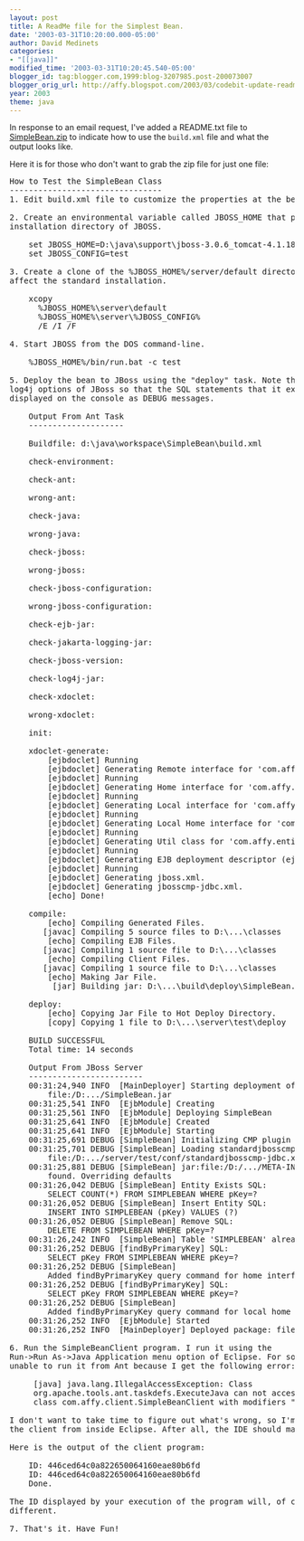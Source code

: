 ```yaml
---
layout: post
title: A ReadMe file for the Simplest Bean.
date: '2003-03-31T10:20:00.000-05:00'
author: David Medinets
categories:
- "[[java]]"
modified_time: '2003-03-31T10:20:45.540-05:00'
blogger_id: tag:blogger.com,1999:blog-3207985.post-200073007
blogger_orig_url: http://affy.blogspot.com/2003/03/codebit-update-readme-file-for.md
year: 2003
theme: java
---
```


In response to an email request, I've added a README.txt file to <a href="/assets/SimpleBean.zip">SimpleBean.zip</a> to
indicate how to use the <code>build.xml</code> file and what the output looks like.


Here it is for those who don't want to grab the zip file for just one file:
<pre>
How to Test the SimpleBean Class
--------------------------------
1. Edit build.xml file to customize the properties at the beginning of the file.

2. Create an environmental variable called JBOSS_HOME that points to the
installation directory of JBOSS.

	set JBOSS_HOME=D:\java\support\jboss-3.0.6_tomcat-4.1.18   # example
	set JBOSS_CONFIG=test

3. Create a clone of the %JBOSS_HOME%/server/default directory so that we don't
affect the standard installation.

	xcopy
	  %JBOSS_HOME%\server\default
	  %JBOSS_HOME%\server\%JBOSS_CONFIG%
	  /E /I /F

4. Start JBOSS from the DOS command-line.

	%JBOSS_HOME%/bin/run.bat -c test

5. Deploy the bean to JBoss using the "deploy" task. Note that I changed the
log4j options of JBoss so that the SQL statements that it executes are
displayed on the console as DEBUG messages.

	Output From Ant Task
	--------------------

	Buildfile: d:\java\workspace\SimpleBean\build.xml

	check-environment:

	check-ant:

	wrong-ant:

	check-java:

	wrong-java:

	check-jboss:

	wrong-jboss:

	check-jboss-configuration:

	wrong-jboss-configuration:

	check-ejb-jar:

	check-jakarta-logging-jar:

	check-jboss-version:

	check-log4j-jar:

	check-xdoclet:

	wrong-xdoclet:

	init:

	xdoclet-generate:
	   	[ejbdoclet] Running <remoteinterface/>
   		[ejbdoclet] Generating Remote interface for 'com.affy.entity.SimpleBean'.
		[ejbdoclet] Running <homeinterface/>
		[ejbdoclet] Generating Home interface for 'com.affy.entity.SimpleBean'.
		[ejbdoclet] Running <localinterface/>
		[ejbdoclet] Generating Local interface for 'com.affy.entity.SimpleBean'.
		[ejbdoclet] Running <localhomeinterface/>
		[ejbdoclet] Generating Local Home interface for 'com...SimpleBean'.
		[ejbdoclet] Running <utilobject/>
		[ejbdoclet] Generating Util class for 'com.affy.entity.SimpleBean'.
		[ejbdoclet] Running <deploymentdescriptor/>
		[ejbdoclet] Generating EJB deployment descriptor (ejb-jar.xml).
		[ejbdoclet] Running <jboss/>
		[ejbdoclet] Generating jboss.xml.
		[ejbdoclet] Generating jbosscmp-jdbc.xml.
        [echo] Done!

	compile:
        [echo] Compiling Generated Files.
       [javac] Compiling 5 source files to D:\...\classes
        [echo] Compiling EJB Files.
       [javac] Compiling 1 source file to D:\...\classes
        [echo] Compiling Client Files.
       [javac] Compiling 1 source file to D:\...\classes
        [echo] Making Jar File.
         [jar] Building jar: D:\...\build\deploy\SimpleBean.jar

	deploy:
        [echo] Copying Jar File to Hot Deploy Directory.
        [copy] Copying 1 file to D:\...\server\test\deploy

	BUILD SUCCESSFUL
	Total time: 14 seconds

	Output From JBoss Server
	------------------------
	00:31:24,940 INFO  [MainDeployer] Starting deployment of package:
		file:/D:.../SimpleBean.jar
	00:31:25,541 INFO  [EjbModule] Creating
	00:31:25,561 INFO  [EjbModule] Deploying SimpleBean
	00:31:25,641 INFO  [EjbModule] Created
	00:31:25,641 INFO  [EjbModule] Starting
	00:31:25,691 DEBUG [SimpleBean] Initializing CMP plugin for SimpleBean
	00:31:25,701 DEBUG [SimpleBean] Loading standardjbosscmp-jdbc.xml :
		file:/D:.../server/test/conf/standardjbosscmp-jdbc.xml
	00:31:25,881 DEBUG [SimpleBean] jar:file:/D:/.../META-INF/jbosscmp-jdbc.xml
		found. Overriding defaults
	00:31:26,042 DEBUG [SimpleBean] Entity Exists SQL:
		SELECT COUNT(*) FROM SIMPLEBEAN WHERE pKey=?
	00:31:26,052 DEBUG [SimpleBean] Insert Entity SQL:
		INSERT INTO SIMPLEBEAN (pKey) VALUES (?)
	00:31:26,052 DEBUG [SimpleBean] Remove SQL:
		DELETE FROM SIMPLEBEAN WHERE pKey=?
	00:31:26,242 INFO  [SimpleBean] Table 'SIMPLEBEAN' already exists
	00:31:26,252 DEBUG [findByPrimaryKey] SQL:
		SELECT pKey FROM SIMPLEBEAN WHERE pKey=?
	00:31:26,252 DEBUG [SimpleBean]
		Added findByPrimaryKey query command for home interface
	00:31:26,252 DEBUG [findByPrimaryKey] SQL:
		SELECT pKey FROM SIMPLEBEAN WHERE pKey=?
	00:31:26,252 DEBUG [SimpleBean]
		Added findByPrimaryKey query command for local home interface
	00:31:26,252 INFO  [EjbModule] Started
	00:31:26,252 INFO  [MainDeployer] Deployed package: file:/D:/...SimpleBean.jar

6. Run the SimpleBeanClient program. I run it using the
Run->Run As->Java Application menu option of Eclipse. For some reason, I am
unable to run it from Ant because I get the following error:

     [java] java.lang.IllegalAccessException: Class
     org.apache.tools.ant.taskdefs.ExecuteJava can not access a member of
     class com.affy.client.SimpleBeanClient with modifiers "public static"

I don't want to take time to figure out what's wrong, so I'm content to run
the client from inside Eclipse. After all, the IDE should make my life easier, no?

Here is the output of the client program:

	ID: 446ced64c0a822650064160eae80b6fd
	ID: 446ced64c0a822650064160eae80b6fd
	Done.

The ID displayed by your execution of the program will, of course, be
different.

7. That's it. Have Fun!
</pre>